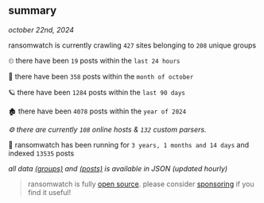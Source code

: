 
## summary
_october 22nd, 2024_

ransomwatch is currently crawling `427` sites belonging to `208` unique groups

⏲ there have been `19` posts within the `last 24 hours`

🦈 there have been `358` posts within the `month of october`

🪐 there have been `1284` posts within the `last 90 days`

🏚 there have been `4078` posts within the `year of 2024`

_⚙️ there are currently `108` online hosts & `132` custom parsers._

🦕 ransomwatch has been running for `3 years, 1 months and 14 days` and indexed `13535` posts

_all data  [(groups)](http://ransomwhat.telemetry.ltd/groups) and [(posts)](http://ransomwhat.telemetry.ltd/posts) is available in JSON (updated hourly)_

> ransomwatch is fully [open source](https://github.com/joshhighet/ransomwatch#ransomwatch--). please consider [sponsoring](https://github.com/sponsors/joshhighet) if you find it useful!
